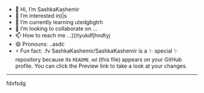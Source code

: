 - 👋 Hi, I’m SashkaKashemir
- 👀 I’m interested in)|s
- 🌱 I’m currently learning utedgbgtrh
- 💞️ I’m looking to collaborate on ...
- 📫 How to reach me ...)))tyukdfjhndtyj
- 😄 Pronouns: ..asdc
- ⚡ Fun fact: .fv
SashkaKashemir/SashkaKashemir is a ✨ special ✨ repository because its `README.md` (this file) appears on your GitHub profile.
You can click the Preview link to take a look at your changes.
---
fdvfsdg
